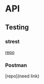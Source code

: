 # API

## Testing

### strest

[repo](https://github.com/eykrehbein/strest)

### Postman

[repo](need link)
